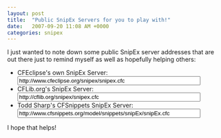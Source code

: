 ```yaml
---
layout: post
title:  "Public SnipEx Servers for you to play with!"
date:   2007-09-20 11:08 AM +0000
categories: snipex
---
```

I just wanted to note down some public SnipEx server addresses that are out there just to remind myself as well as hopefully helping others:<ul>
	<li>CFEclipse's own SnipEx Server: <input type="text" readonly="true" size="50" value="http://www.cfeclipse.org/snipex/snipex.cfc"></li>
	<li>CFLib.org's SnipEx Server: <input type="text" readonly="true" size="50" value="http://cflib.org/snipex/snipex.cfc"></li>
	<li>Todd Sharp's CFSnippets SnipEx Server: <input type="text" readonly="true" size="50" value="http://www.cfsnippets.org/model/snippets/snipEx/snipEx.cfc"></li>
</ul>

I hope that helps!